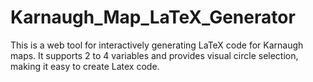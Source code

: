 # Karnaugh_Map_LaTeX_Generator
This is a web tool for interactively generating LaTeX code for Karnaugh maps. It supports 2 to 4 variables and provides visual circle selection, making it easy to create Latex code.
